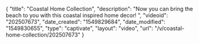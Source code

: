 {
    "title": "Coastal Home Collection",
    "description": "Now you can bring the beach to you with this coastal inspired home decor! ",
    "videoid": "202507673",
    "date_created": "1549829684",
    "date_modified": "1549830655",
    "type": "captivate",
    "layout": "video",
    "url": "\/v\/coastal-home-collection\/202507673"
}